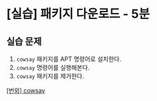 # [실습] 패키지 다운로드 - 5분

## 실습 문제

1. `cowsay` 패키지를 APT 명령어로 설치한다.
2. `cowsay` 명령어를 실행해본다.
3. `cowsay` 패키지를 제거한다.

[[번외] cowsay](cowsay.md)

